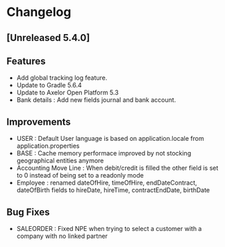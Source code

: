 # Changelog
## [Unreleased 5.4.0]
## Features
- Add global tracking log feature.
- Update to Gradle 5.6.4
- Update to Axelor Open Platform 5.3
- Bank details : Add new fields journal and bank account.

## Improvements
- USER : Default User language is based on application.locale from application.properties
- BASE : Cache memory performace improved by not stocking geographical entities anymore
- Accounting Move Line : When debit/credit is filled the other field is set to 0 instead of being set to a readonly mode
- Employee : renamed dateOfHire, timeOfHire, endDateContract, dateOfBirth fields to hireDate, hireTime, contractEndDate, birthDate

## Bug Fixes
- SALEORDER : Fixed NPE when trying to select a customer with a company with no linked partner

